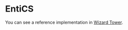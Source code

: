# **E**nti**CS**
You can see a reference implementation in [Wizard Tower](https://github.com/SMaleck/wizard-tower/tree/master/Assets/Source/Features/Actors).